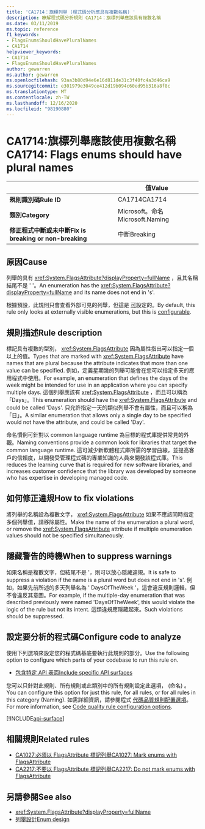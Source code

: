 ```yaml
---
title: 'CA1714：旗標列舉 (程式碼分析應具有複數名稱) '
description: 瞭解程式碼分析規則 CA1714：旗標列舉應該具有複數名稱
ms.date: 03/11/2019
ms.topic: reference
f1_keywords:
- FlagsEnumsShouldHavePluralNames
- CA1714
helpviewer_keywords:
- CA1714
- FlagsEnumsShouldHavePluralNames
author: gewarren
ms.author: gewarren
ms.openlocfilehash: 93aa3b80d94e6e16d811de31c3f40fc4a3d46ca9
ms.sourcegitcommit: e301979e3049ce412d19b094c60ed95b316a8f8c
ms.translationtype: MT
ms.contentlocale: zh-TW
ms.lasthandoff: 12/16/2020
ms.locfileid: "98190880"
---
```

# <a name="ca1714-flags-enums-should-have-plural-names"></a><span data-ttu-id="a256b-103">CA1714:旗標列舉應該使用複數名稱</span><span class="sxs-lookup"><span data-stu-id="a256b-103">CA1714: Flags enums should have plural names</span></span>

| | <span data-ttu-id="a256b-104">值</span><span class="sxs-lookup"><span data-stu-id="a256b-104">Value</span></span> |
|-|-|
| <span data-ttu-id="a256b-105">**規則識別碼**</span><span class="sxs-lookup"><span data-stu-id="a256b-105">**Rule ID**</span></span> |<span data-ttu-id="a256b-106">CA1714</span><span class="sxs-lookup"><span data-stu-id="a256b-106">CA1714</span></span>|
| <span data-ttu-id="a256b-107">**類別**</span><span class="sxs-lookup"><span data-stu-id="a256b-107">**Category**</span></span> |<span data-ttu-id="a256b-108">Microsoft。命名</span><span class="sxs-lookup"><span data-stu-id="a256b-108">Microsoft.Naming</span></span>|
| <span data-ttu-id="a256b-109">**修正程式中斷或未中斷**</span><span class="sxs-lookup"><span data-stu-id="a256b-109">**Fix is breaking or non-breaking**</span></span> |<span data-ttu-id="a256b-110">中斷</span><span class="sxs-lookup"><span data-stu-id="a256b-110">Breaking</span></span>|

## <a name="cause"></a><span data-ttu-id="a256b-111">原因</span><span class="sxs-lookup"><span data-stu-id="a256b-111">Cause</span></span>

<span data-ttu-id="a256b-112">列舉的具有 <xref:System.FlagsAttribute?displayProperty=fullName> ，且其名稱結尾不是 ' '。</span><span class="sxs-lookup"><span data-stu-id="a256b-112">An enumeration has the <xref:System.FlagsAttribute?displayProperty=fullName> and its name does not end in 's'.</span></span>

<span data-ttu-id="a256b-113">根據預設，此規則只會查看外部可見的列舉，但這是 [可](#configure-code-to-analyze)設定的。</span><span class="sxs-lookup"><span data-stu-id="a256b-113">By default, this rule only looks at externally visible enumerations, but this is [configurable](#configure-code-to-analyze).</span></span>

## <a name="rule-description"></a><span data-ttu-id="a256b-114">規則描述</span><span class="sxs-lookup"><span data-stu-id="a256b-114">Rule description</span></span>

<span data-ttu-id="a256b-115">標記具有複數的型別， <xref:System.FlagsAttribute> 因為屬性指出可以指定一個以上的值。</span><span class="sxs-lookup"><span data-stu-id="a256b-115">Types that are marked with <xref:System.FlagsAttribute> have names that are plural because the attribute indicates that more than one value can be specified.</span></span> <span data-ttu-id="a256b-116">例如，定義星期幾的列舉可能會在您可以指定多天的應用程式中使用。</span><span class="sxs-lookup"><span data-stu-id="a256b-116">For example, an enumeration that defines the days of the week might be intended for use in an application where you can specify multiple days.</span></span> <span data-ttu-id="a256b-117">這個列舉應該有 <xref:System.FlagsAttribute> ，而且可以稱為「Days」。</span><span class="sxs-lookup"><span data-stu-id="a256b-117">This enumeration should have the <xref:System.FlagsAttribute> and could be called 'Days'.</span></span> <span data-ttu-id="a256b-118">只允許指定一天的類似列舉不會有屬性，而且可以稱為「日」。</span><span class="sxs-lookup"><span data-stu-id="a256b-118">A similar enumeration that allows only a single day to be specified would not have the attribute, and could be called 'Day'.</span></span>

<span data-ttu-id="a256b-119">命名慣例可針對以 common language runtime 為目標的程式庫提供常見的外觀。</span><span class="sxs-lookup"><span data-stu-id="a256b-119">Naming conventions provide a common look for libraries that target the common language runtime.</span></span> <span data-ttu-id="a256b-120">這可減少新軟體程式庫所需的學習曲線，並提高客戶的信賴度，以開發受管理程式碼的專業知識的人員來開發該程式庫。</span><span class="sxs-lookup"><span data-stu-id="a256b-120">This reduces the learning curve that is required for new software libraries, and increases customer confidence that the library was developed by someone who has expertise in developing managed code.</span></span>

## <a name="how-to-fix-violations"></a><span data-ttu-id="a256b-121">如何修正違規</span><span class="sxs-lookup"><span data-stu-id="a256b-121">How to fix violations</span></span>

<span data-ttu-id="a256b-122">將列舉的名稱設為複數文字， <xref:System.FlagsAttribute> 如果不應該同時指定多個列舉值，請移除屬性。</span><span class="sxs-lookup"><span data-stu-id="a256b-122">Make the name of the enumeration a plural word, or remove the <xref:System.FlagsAttribute> attribute if multiple enumeration values should not be specified simultaneously.</span></span>

## <a name="when-to-suppress-warnings"></a><span data-ttu-id="a256b-123">隱藏警告的時機</span><span class="sxs-lookup"><span data-stu-id="a256b-123">When to suppress warnings</span></span>

<span data-ttu-id="a256b-124">如果名稱是複數文字，但結尾不是 '，則可以放心隱藏違規。</span><span class="sxs-lookup"><span data-stu-id="a256b-124">It is safe to suppress a violation if the name is a plural word but does not end in 's'.</span></span> <span data-ttu-id="a256b-125">例如，如果先前所述的多天列舉名為 ' DaysOfTheWeek '，這會違反規則邏輯，但不會違反其意圖。</span><span class="sxs-lookup"><span data-stu-id="a256b-125">For example, if the multiple-day enumeration that was described previously were named 'DaysOfTheWeek', this would violate the logic of the rule but not its intent.</span></span> <span data-ttu-id="a256b-126">這類違規應隱藏起來。</span><span class="sxs-lookup"><span data-stu-id="a256b-126">Such violations should be suppressed.</span></span>

## <a name="configure-code-to-analyze"></a><span data-ttu-id="a256b-127">設定要分析的程式碼</span><span class="sxs-lookup"><span data-stu-id="a256b-127">Configure code to analyze</span></span>

<span data-ttu-id="a256b-128">使用下列選項來設定您的程式碼基底要執行此規則的部分。</span><span class="sxs-lookup"><span data-stu-id="a256b-128">Use the following option to configure which parts of your codebase to run this rule on.</span></span>

- [<span data-ttu-id="a256b-129">包含特定 API 表面</span><span class="sxs-lookup"><span data-stu-id="a256b-129">Include specific API surfaces</span></span>](#include-specific-api-surfaces)

<span data-ttu-id="a256b-130">您可以只針對此規則、所有規則或此類別中的所有規則設定此選項， (命名) 。</span><span class="sxs-lookup"><span data-stu-id="a256b-130">You can configure this option for just this rule, for all rules, or for all rules in this category (Naming).</span></span> <span data-ttu-id="a256b-131">如需詳細資訊，請參閱程式 [代碼品質規則配置選項](../code-quality-rule-options.md)。</span><span class="sxs-lookup"><span data-stu-id="a256b-131">For more information, see [Code quality rule configuration options](../code-quality-rule-options.md).</span></span>

[!INCLUDE[api-surface](~/includes/code-analysis/api-surface.md)]

## <a name="related-rules"></a><span data-ttu-id="a256b-132">相關規則</span><span class="sxs-lookup"><span data-stu-id="a256b-132">Related rules</span></span>

- [<span data-ttu-id="a256b-133">CA1027:必須以 FlagsAttribute 標記列舉</span><span class="sxs-lookup"><span data-stu-id="a256b-133">CA1027: Mark enums with FlagsAttribute</span></span>](ca1027.md)
- [<span data-ttu-id="a256b-134">CA2217:不要以 FlagsAttribute 標記列舉</span><span class="sxs-lookup"><span data-stu-id="a256b-134">CA2217: Do not mark enums with FlagsAttribute</span></span>](ca2217.md)

## <a name="see-also"></a><span data-ttu-id="a256b-135">另請參閱</span><span class="sxs-lookup"><span data-stu-id="a256b-135">See also</span></span>

- <xref:System.FlagsAttribute?displayProperty=fullName>
- [<span data-ttu-id="a256b-136">列舉設計</span><span class="sxs-lookup"><span data-stu-id="a256b-136">Enum design</span></span>](../../../standard/design-guidelines/enum.md)
